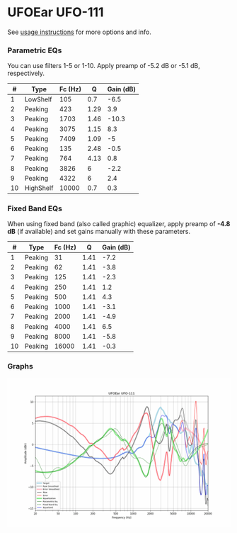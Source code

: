 # UFOEar UFO-111
See [usage instructions](https://github.com/jaakkopasanen/AutoEq#usage) for more options and info.

### Parametric EQs
You can use filters 1-5 or 1-10. Apply preamp of -5.2 dB or -5.1 dB, respectively.

|   # | Type      |   Fc (Hz) |    Q |   Gain (dB) |
|-----|-----------|-----------|------|-------------|
|   1 | LowShelf  |       105 | 0.7  |        -6.5 |
|   2 | Peaking   |       423 | 1.29 |         3.9 |
|   3 | Peaking   |      1703 | 1.46 |       -10.3 |
|   4 | Peaking   |      3075 | 1.15 |         8.3 |
|   5 | Peaking   |      7409 | 1.09 |        -5   |
|   6 | Peaking   |       135 | 2.48 |        -0.5 |
|   7 | Peaking   |       764 | 4.13 |         0.8 |
|   8 | Peaking   |      3826 | 6    |        -2.2 |
|   9 | Peaking   |      4322 | 6    |         2.4 |
|  10 | HighShelf |     10000 | 0.7  |         0.3 |

### Fixed Band EQs
When using fixed band (also called graphic) equalizer, apply preamp of **-4.8 dB** (if available) and set gains manually with these parameters.

|   # | Type    |   Fc (Hz) |    Q |   Gain (dB) |
|-----|---------|-----------|------|-------------|
|   1 | Peaking |        31 | 1.41 |        -7.2 |
|   2 | Peaking |        62 | 1.41 |        -3.8 |
|   3 | Peaking |       125 | 1.41 |        -2.3 |
|   4 | Peaking |       250 | 1.41 |         1.2 |
|   5 | Peaking |       500 | 1.41 |         4.3 |
|   6 | Peaking |      1000 | 1.41 |        -3.1 |
|   7 | Peaking |      2000 | 1.41 |        -4.9 |
|   8 | Peaking |      4000 | 1.41 |         6.5 |
|   9 | Peaking |      8000 | 1.41 |        -5.8 |
|  10 | Peaking |     16000 | 1.41 |        -0.3 |

### Graphs
![](./UFOEar%20UFO-111.png)

